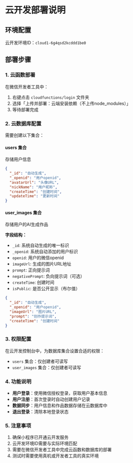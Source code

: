 # 云开发部署说明

## 环境配置

云开发环境ID：`cloud1-6g4qsd2kcddd1be0`

## 部署步骤

### 1. 云函数部署

在微信开发者工具中：

1. 右键点击 `cloudfunctions/login` 文件夹
2. 选择「上传并部署：云端安装依赖（不上传node_modules）」
3. 等待部署完成

### 2. 云数据库配置

需要创建以下集合：

#### users 集合
存储用户信息
```json
{
  "_id": "自动生成",
  "_openid": "用户openid",
  "avatarUrl": "头像URL",
  "nickName": "用户昵称",
  "createTime": "创建时间",
  "updateTime": "更新时间"
}
```

#### user_images 集合
存储用户的AI生成作品

**字段结构：**
- `_id`: 系统自动生成的唯一标识
- `_openid`: 系统自动添加的用户标识
- `openid`: 用户的微信openid
- `imageUrl`: 生成的图片URL地址
- `prompt`: 正向提示词
- `negativePrompt`: 负向提示词（可选）
- `createTime`: 创建时间
- `isPublic`: 是否公开显示（布尔值）

```json
{
  "_id": "自动生成",
  "_openid": "用户openid",
  "imageUrl": "图片URL",
  "prompt": "创作提示词",
  "createTime": "创建时间"
}
```

### 3. 权限配置

在云开发控制台中，为数据库集合设置合适的权限：

- `users` 集合：仅创建者可读写
- `user_images` 集合：仅创建者可读写

### 4. 功能说明

- **用户登录**：使用微信授权登录，获取用户基本信息
- **用户注册**：首次登录时自动创建用户记录
- **数据同步**：用户信息和作品数据存储在云数据库中
- **退出登录**：清除本地登录状态

### 5. 注意事项

1. 确保小程序已开通云开发服务
2. 云开发环境ID需要与实际环境匹配
3. 需要在微信开发者工具中完成云函数和数据库的部署
4. 测试时需要使用真机或开发者工具的真实环境